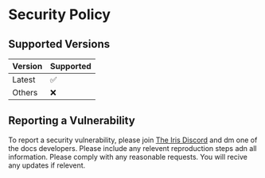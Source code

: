 # Security Policy

## Supported Versions

| Version | Supported          |
| ------- | ------------------ |
| Latest  | :white_check_mark: |
| Others  | :x:                |

## Reporting a Vulnerability

To report a security vulnerability, please join [The Iris Discord](https://discord.gg/jQJnav2jPu) and dm one of the docs developers. Please include any relevent reproduction steps adn all information. Please comply with any reasonable requests. You will recive any updates if relevent.

